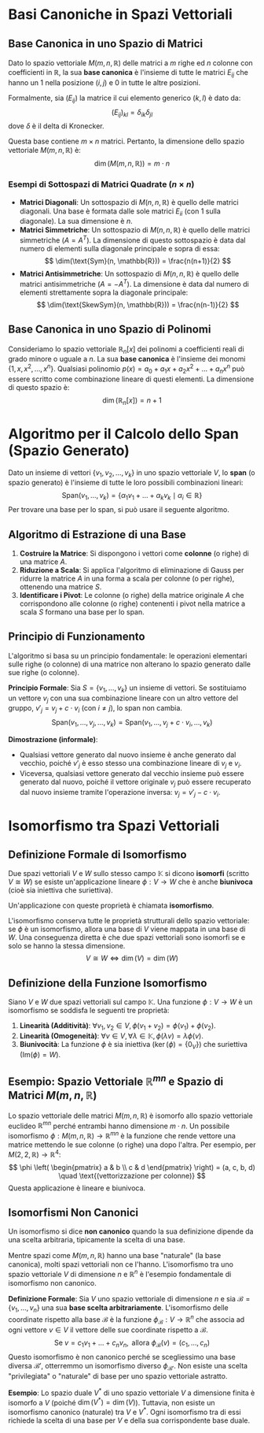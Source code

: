 # Basi Canoniche in Spazi Vettoriali

## Base Canonica in uno Spazio di Matrici

Dato lo spazio vettoriale $M(m, n, \mathbb{R})$ delle matrici a $m$ righe ed $n$ colonne con coefficienti in $\mathbb{R}$, la sua **base canonica** è l'insieme di tutte le matrici $E_{ij}$ che hanno un $1$ nella posizione $(i,j)$ e $0$ in tutte le altre posizioni.

Formalmente, sia $(E_{ij})$ la matrice il cui elemento generico $(k,l)$ è dato da:
$$ (E_{ij})_{kl} = \delta_{ik} \delta_{jl} $$
dove $\delta$ è il delta di Kronecker.

Questa base contiene $m \times n$ matrici. Pertanto, la dimensione dello spazio vettoriale $M(m, n, \mathbb{R})$ è:
$$ \dim(M(m, n, \mathbb{R})) = m \cdot n $$

### Esempi di Sottospazi di Matrici Quadrate ($n \times n$)

* **Matrici Diagonali**: Un sottospazio di $M(n, n, \mathbb{R})$ è quello delle matrici diagonali. Una base è formata dalle sole matrici $E_{ii}$ (con $1$ sulla diagonale). La sua dimensione è $n$.
* **Matrici Simmetriche**: Un sottospazio di $M(n, n, \mathbb{R})$ è quello delle matrici simmetriche ($A = A^T$). La dimensione di questo sottospazio è data dal numero di elementi sulla diagonale principale e sopra di essa:
    $$ \dim(\text{Sym}(n, \mathbb{R})) = \frac{n(n+1)}{2} $$
* **Matrici Antisimmetriche**: Un sottospazio di $M(n, n, \mathbb{R})$ è quello delle matrici antisimmetriche ($A = -A^T$). La dimensione è data dal numero di elementi strettamente sopra la diagonale principale:
    $$ \dim(\text{SkewSym}(n, \mathbb{R})) = \frac{n(n-1)}{2} $$

## Base Canonica in uno Spazio di Polinomi

Consideriamo lo spazio vettoriale $\mathbb{R}_n[x]$ dei polinomi a coefficienti reali di grado minore o uguale a $n$.
La sua **base canonica** è l'insieme dei monomi $\{1, x, x^2, \dots, x^n\}$.
Qualsiasi polinomio $p(x) = a_0 + a_1x + a_2x^2 + \dots + a_nx^n$ può essere scritto come combinazione lineare di questi elementi.
La dimensione di questo spazio è:
$$ \dim(\mathbb{R}_n[x]) = n+1 $$

# Algoritmo per il Calcolo dello Span (Spazio Generato)

Dato un insieme di vettori $\{v_1, v_2, \dots, v_k\}$ in uno spazio vettoriale $V$, lo **span** (o spazio generato) è l'insieme di tutte le loro possibili combinazioni lineari:
$$ \text{Span}(v_1, \dots, v_k) = \{ \alpha_1 v_1 + \dots + \alpha_k v_k \mid \alpha_i \in \mathbb{R} \} $$
Per trovare una base per lo span, si può usare il seguente algoritmo.

## Algoritmo di Estrazione di una Base

1.  **Costruire la Matrice**: Si dispongono i vettori come **colonne** (o righe) di una matrice $A$.
2.  **Riduzione a Scala**: Si applica l'algoritmo di eliminazione di Gauss per ridurre la matrice $A$ in una forma a scala per colonne (o per righe), ottenendo una matrice $S$.
3.  **Identificare i Pivot**: Le colonne (o righe) della matrice originale $A$ che corrispondono alle colonne (o righe) contenenti i pivot nella matrice a scala $S$ formano una base per lo span.

## Principio di Funzionamento

L'algoritmo si basa su un principio fondamentale: le operazioni elementari sulle righe (o colonne) di una matrice non alterano lo spazio generato dalle sue righe (o colonne).

**Principio Formale**: Sia $S = \{v_1, \dots, v_k\}$ un insieme di vettori. Se sostituiamo un vettore $v_j$ con una sua combinazione lineare con un altro vettore del gruppo, $v'_j = v_j + c \cdot v_i$ (con $i \neq j$), lo span non cambia.
$$ \text{Span}(v_1, \dots, v_j, \dots, v_k) = \text{Span}(v_1, \dots, v_j + c \cdot v_i, \dots, v_k) $$

**Dimostrazione (informale)**:
* Qualsiasi vettore generato dal nuovo insieme è anche generato dal vecchio, poiché $v'_j$ è esso stesso una combinazione lineare di $v_j$ e $v_i$.
* Viceversa, qualsiasi vettore generato dal vecchio insieme può essere generato dal nuovo, poiché il vettore originale $v_j$ può essere recuperato dal nuovo insieme tramite l'operazione inversa: $v_j = v'_j - c \cdot v_i$.

# Isomorfismo tra Spazi Vettoriali

## Definizione Formale di Isomorfismo

Due spazi vettoriali $V$ e $W$ sullo stesso campo $\mathbb{K}$ si dicono **isomorfi** (scritto $V \cong W$) se esiste un'applicazione lineare $\phi: V \to W$ che è anche **biunivoca** (cioè sia iniettiva che suriettiva).

Un'applicazione con queste proprietà è chiamata **isomorfismo**.

L'isomorfismo conserva tutte le proprietà strutturali dello spazio vettoriale: se $\phi$ è un isomorfismo, allora una base di $V$ viene mappata in una base di $W$. Una conseguenza diretta è che due spazi vettoriali sono isomorfi se e solo se hanno la stessa dimensione.
$$ V \cong W \iff \dim(V) = \dim(W) $$

## Definizione della Funzione Isomorfismo

Siano $V$ e $W$ due spazi vettoriali sul campo $\mathbb{K}$. Una funzione $\phi: V \to W$ è un isomorfismo se soddisfa le seguenti tre proprietà:

1.  **Linearità (Additività)**: $\forall v_1, v_2 \in V, \phi(v_1 + v_2) = \phi(v_1) + \phi(v_2)$.
2.  **Linearità (Omogeneità)**: $\forall v \in V, \forall \lambda \in \mathbb{K}, \phi(\lambda v) = \lambda \phi(v)$.
3.  **Biunivocità**: La funzione $\phi$ è sia iniettiva ($\ker(\phi) = \{0_V\}$) che suriettiva ($\text{Im}(\phi) = W$).

## Esempio: Spazio Vettoriale $\mathbb{R}^{mn}$ e Spazio di Matrici $M(m,n,\mathbb{R})$

Lo spazio vettoriale delle matrici $M(m,n,\mathbb{R})$ è isomorfo allo spazio vettoriale euclideo $\mathbb{R}^{mn}$ perché entrambi hanno dimensione $m \cdot n$.
Un possibile isomorfismo $\phi: M(m,n,\mathbb{R}) \to \mathbb{R}^{mn}$ è la funzione che rende vettore una matrice mettendo le sue colonne (o righe) una dopo l'altra. Per esempio, per $M(2,2,\mathbb{R}) \to \mathbb{R}^4$:
$$ \phi \left( \begin{pmatrix} a & b \\ c & d \end{pmatrix} \right) = (a, c, b, d) \quad \text{(vettorizzazione per colonne)} $$
Questa applicazione è lineare e biunivoca.

## Isomorfismi Non Canonici

Un isomorfismo si dice **non canonico** quando la sua definizione dipende da una scelta arbitraria, tipicamente la scelta di una base.

Mentre spazi come $M(m,n,\mathbb{R})$ hanno una base "naturale" (la base canonica), molti spazi vettoriali non ce l'hanno. L'isomorfismo tra uno spazio vettoriale $V$ di dimensione $n$ e $\mathbb{R}^n$ è l'esempio fondamentale di isomorfismo non canonico.

**Definizione Formale**: Sia $V$ uno spazio vettoriale di dimensione $n$ e sia $\mathcal{B} = \{v_1, \dots, v_n\}$ una sua **base scelta arbitrariamente**. L'isomorfismo delle coordinate rispetto alla base $\mathcal{B}$ è la funzione $\phi_{\mathcal{B}}: V \to \mathbb{R}^n$ che associa ad ogni vettore $v \in V$ il vettore delle sue coordinate rispetto a $\mathcal{B}$.
$$ \text{Se } v = c_1 v_1 + \dots + c_n v_n, \text{ allora } \phi_{\mathcal{B}}(v) = (c_1, \dots, c_n) $$
Questo isomorfismo è non canonico perché se scegliessimo una base diversa $\mathcal{B}'$, otterremmo un isomorfismo diverso $\phi_{\mathcal{B}'}$. Non esiste una scelta "privilegiata" o "naturale" di base per uno spazio vettoriale astratto.

**Esempio**: Lo spazio duale $V^*$ di uno spazio vettoriale $V$ a dimensione finita è isomorfo a $V$ (poiché $\dim(V^*) = \dim(V)$). Tuttavia, non esiste un isomorfismo canonico (naturale) tra $V$ e $V^*$. Ogni isomorfismo tra di essi richiede la scelta di una base per $V$ e della sua corrispondente base duale.